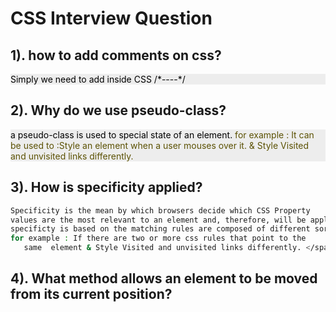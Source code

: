 # CSS Interview Question

## 1). how to add comments on css?

<p  style="background : #ededed; color: black;" >Simply we need to add inside CSS /*--<css element>--*/</p>

## 2). Why do we use pseudo-class?

<p  style="background : #ededed; color: black;" >
a pseudo-class is used to special state of an element.
<span  style=" color:#5c5204;">for example : It can be used to :Style an element when a user mouses over it. & Style Visited and unvisited links differently. </span>
</span>
</p>

## 3). How is specificity applied?

```bash
Specificity is the mean by which browsers decide which CSS Property
values are the most relevant to an element and, therefore, will be applies
specificty is based on the matching rules are composed of different sorts of CSS Selectors. Specificity only applies when the element is targeted by multiple declaration.
for example : If there are two or more css rules that point to the
   same  element & Style Visited and unvisited links differently. </span>

```

## 4). What method allows an element to be moved from its current position?
